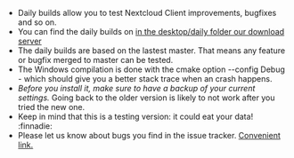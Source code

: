 - Daily builds allow you to test Nextcloud Client improvements, bugfixes and so on.
- You can find the daily builds on [in the desktop/daily folder our download server](https://download.nextcloud.com/desktop/daily)
- The daily builds are based on the lastest master. That means any feature or bugfix merged to master can be tested.
- The Windows compilation is done with the cmake option --config Debug - which should give you a better stack trace when an crash happens.
- _Before you install it, make sure to have a backup of your current settings._ Going back to the older version is likely to not work after you tried the new one.
- Keep in mind that this is a testing version: it could eat your data! :finnadie:
- Please let us know about bugs you find in the issue tracker. [Convenient link.](https://github.com/nextcloud/desktop/issues/new)